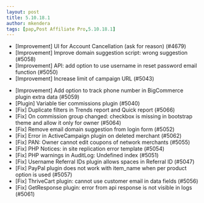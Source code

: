 ```yaml
---
layout: post
title: 5.10.18.1
author: mkendera
tags: [pap,Post Affiliate Pro,5.10.18.1]
---
```


- [Improvement] UI for Account Cancellation (ask for reason) (#4679)
- [Improvement] Improve domain suggestion script: wrong suggestion (#5058)
- [Improvement] API: add option to use username in reset password email function (#5050)
- [Improvement] Increase limit of campaign URL (#5043)

<!--more-->

- [Improvement] Add option to track phone number in BigCommerce plugin extra data (#5059)
- [Plugin] Variable tier commissions plugin (#5040)
- [Fix] Duplicate filters in Trends report and Quick report (#5066)
- [Fix] On commission group changed: checkbox is missing in bootstrap theme and allow it only for owner (#5064)
- [Fix] Remove email domain suggestion from login form (#5052)
- [Fix] Error in ActiveCampaign plugin on deleted merchant (#5062)
- [Fix] PAN: Owner cannot edit coupons of network merchants (#5055)
- [Fix] PHP Notices: in site replication error template (#5054)
- [Fix] PHP warnings in AuditLog: Undefined index (#5051)
- [Fix] Username Referral IDs plugin allows spaces in Referral ID (#5047)
- [Fix] PayPal plugin does not work with item_name when per product option is used (#5057)
- [Fix] ThriveCart plugin: cannot use customer email in data fields (#5056)
- [Fix] GetResponse plugin: error from api response is not visible in logs (#5061)
